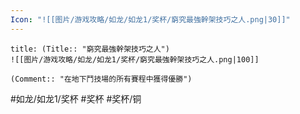 ```yaml
---
Icon: "![[图片/游戏攻略/如龙/如龙1/奖杯/窮究最強幹架技巧之人.png|30]]"
---
```

```ad-common-bronze-trophy
title: (Title:: "窮究最強幹架技巧之人")
![[图片/游戏攻略/如龙/如龙1/奖杯/窮究最強幹架技巧之人.png|100]]

(Comment:: "在地下鬥技場的所有賽程中獲得優勝")
```

#如龙/如龙1/奖杯 #奖杯 #奖杯/铜
